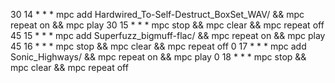 30 14 * * * mpc add Hardwired_To-Self-Destruct_BoxSet_WAV/ && mpc repeat on && mpc play
30 15 * * * mpc stop && mpc clear && mpc repeat off
45 15 * * * mpc add Superfuzz_bigmuff-flac/ && mpc repeat on && mpc play
45 16 * * * mpc stop && mpc clear && mpc repeat off
0 17 * * * mpc add Sonic_Highways/ && mpc repeat on && mpc play
0 18 * * * mpc stop && mpc clear && mpc repeat off
